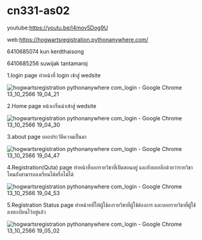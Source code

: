 # cn331-as02
youtube:https://youtu.be/l4mov5Dog9U

web:https://hogwartsregistration.pythonanywhere.com/


6410685074 kun kerdthaisong


6410685256 suwijak tantamaroj

1.login page ทำหน้าที่ login เข้าสู่ wedsite

![hogwartsregistration pythonanywhere com_login - Google Chrome 13_10_2566 19_04_21](https://github.com/6410685074/cn331-as02/assets/88659254/044ddfa9-2200-483d-9a11-9f0a4ca4c47c)

2.Home page หน้าเกริ่นนำเข้าสู่ wedsite

![hogwartsregistration pythonanywhere com_login - Google Chrome 13_10_2566 19_04_30](https://github.com/6410685074/cn331-as02/assets/88659254/775d48f7-d01a-4144-9f96-385fba3bdee3)

3.about page บอกประวัติความเป็นมา

![hogwartsregistration pythonanywhere com_login - Google Chrome 13_10_2566 19_04_47](https://github.com/6410685074/cn331-as02/assets/88659254/af6b7fe8-efa5-470d-a7d5-4cd7743206f2)

4.Registration(Quta) page ทำหน้าที่บอกรายวิชาที่เปิดสอนอยู่ และยังบอกอีกด้วยว่ารายวิชาไหนยังสามารถลงเรียนได้หรือไม่ได้

![hogwartsregistration pythonanywhere com_login - Google Chrome 13_10_2566 19_04_53](https://github.com/6410685074/cn331-as02/assets/88659254/c57f4c49-e6b2-4ab0-b056-e76a3a34f060)

5.Registration Status page ทำหน้าทที่ให้ผู้ใช้ลงรายวิชาที่ผู้ใช้ต้องการ และบอกรายวิชาที่ผู้ใช้ลงทะเบียนไว้อยู่แล้ว

![hogwartsregistration pythonanywhere com_login - Google Chrome 13_10_2566 19_05_02](https://github.com/6410685074/cn331-as02/assets/88659254/53b6ef42-703c-4b2c-b9ee-31eb3ac34264)

